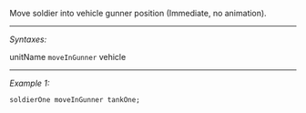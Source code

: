 Move soldier into vehicle gunner position (Immediate, no animation).


---
*Syntaxes:*

unitName `moveInGunner` vehicle

---
*Example 1:*

```sqf
soldierOne moveInGunner tankOne;
```